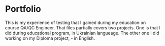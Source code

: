 # Portfolio

This is my experience of testing that I gained during my education on course QA/QC Engineer.
That files partially covers two projects.
One is that I did during educational program, in Ukrainian langueage.
The other one I did working on my Diploma project, - in English.
